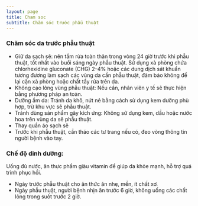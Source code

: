 ```yaml
---
layout: page
title: Cham soc
subtitle: Chăm sóc trước phẫu thuật
---
```


### Chăm sóc da trước phẫu thuật
- Giữ da sạch sẽ: nên tắm rửa toàn thân trong vòng 24 giờ trước khi phẫu thuật, tốt nhất vào buổi sáng ngày phẫu thuật. Sử dụng xà phòng chứa chlorhexidine gluconate (CHG) 2–4% hoặc các dung dịch sát khuẩn tương đương làm sạch các vùng da cần phẫu thuật, đảm bảo không để lại cặn xà phòng hoặc chất tẩy rửa trên da.
- Không cạo lông vùng phẫu thuật: Nếu cần, nhân viên y tế sẽ thực hiện bằng phương pháp an toàn.
- Dưỡng ẩm da: Tránh da khô, nứt nẻ bằng cách sử dụng kem dưỡng phù hợp, trừ khu vực sẽ phẫu thuật.
- Tránh dùng sản phẩm gây kích ứng: Không sử dụng kem, dầu hoặc nước hoa trên vùng da sẽ phẫu thuật.
- Thay quần áo sạch sẽ
- Trước khi phẫu thuật, cần tháo các tư trang nếu có, đeo vòng thông tin người bệnh vào tay.

### Chế độ dinh dưỡng: 
Uống đủ nước, ăn thực phẩm giàu vitamin để giúp da khỏe mạnh, hỗ trợ quá trình phục hồi.
- Ngày trước phẫu thuật cho ăn thức ăn nhẹ, mền, ít chất xơ. 
- Ngày phẫu thuật, người bệnh nhịn ăn trước 6 giờ, không uống các chất lỏng trong suốt trước 2 giờ. 
